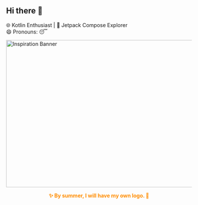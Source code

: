 ## Hi there 👋

🌐 Kotlin Enthusiast | 🎨 Jetpack Compose Explorer  
😄 Pronouns: 😴

<img src="https://i.pinimg.com/736x/af/f2/fa/aff2fa49bd1ee36857667848429d032e.jpg" alt="Inspiration Banner" width="800" height="400">

<p style="color: darkorange; font-weight: bold; text-align: center;">
    ✨ By summer, I will have my own logo. 🌟
</p>


<!--
**DTPhuong-wj/DTPhuong-wj** is a ✨ _special_ ✨ repository because its `README.md` (this file) appears on your GitHub profile.

Here are some ideas to get you started:

- 🔭 I’m currently working on ...
- 🌱 I’m currently learning ...
- 👯 I’m looking to collaborate on ...
- 🤔 I’m looking for help with ...
- 💬 Ask me about ...
- 📫 How to reach me: ...
- 😄 Pronouns: ...
- ⚡ Fun fact: ...
-->
